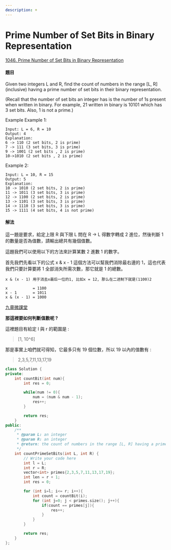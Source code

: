 ```yaml
---
description: +
---
```


# Prime Number of Set Bits in Binary Representation

[1046. Prime Number of Set Bits in Binary Representation](https://www.lintcode.com/problem/prime-number-of-set-bits-in-binary-representation/?_from=ladder&&fromId=15)

#### 題目

Given two integers L and R, find the count of numbers in the range \[L, R\] \(inclusive\) having a prime number of set bits in their binary representation.

\(Recall that the number of set bits an integer has is the number of 1s present when written in binary. For example, 21 written in binary is 10101 which has 3 set bits. Also, 1 is not a prime.\)

Example Example 1:

```text
Input: L = 6, R = 10
Output: 4
Explanation:
6 -> 110 (2 set bits, 2 is prime)
7 -> 111 (3 set bits, 3 is prime)
9 -> 1001 (2 set bits , 2 is prime)
10->1010 (2 set bits , 2 is prime)
```

Example 2:

```text
Input: L = 10, R = 15
Output: 5
Explanation:
10 -> 1010 (2 set bits, 2 is prime)
11 -> 1011 (3 set bits, 3 is prime)
12 -> 1100 (2 set bits, 2 is prime)
13 -> 1101 (3 set bits, 3 is prime)
14 -> 1110 (3 set bits, 3 is prime)
15 -> 1111 (4 set bits, 4 is not prime)
```

#### 解法

這一題是要求，給定上限 R 與下限 L 問在 R -&gt; L 得數字轉成 2 進位，然後判斷 1 的數量是否為值數，請輸出總共有幾個值數。

這題我們可以使用以下的方法來計算某數 2 進數 1 的數字。

首先我們先看以下的公式 x & x - 1 這個方法可以幫我們消除最右邊的 1，這也代表我們只要計算要將 1 全部消失所需次數，那它就是 1 的總數。

```text
x & (x - 1) 用于消去x最后一位的1, 比如x = 12, 那么在二进制下就是(1100)2

x           = 1100
x - 1       = 1011
x & (x - 1) = 1000
```

[九章微課堂](https://www.jiuzhang.com/tutorial/bit-manipulation/82)

**那這裡要如何判斷值數呢 ?**

這裡題目有給定 l 與 r 的範圍是 :

> \[1, 10^6\]

那是事實上咱們就可得知，它最多只有 19 個位數，所以 19 以內的值數有 :

> 2,3,5,7,11,13,17,19

```cpp
class Solution {
private:
    int countBit(int num){
        int res = 0;

        while(num != 0){
            num = (num & num - 1);
            res++;
        }

        return res;
    }
public:
    /**
     * @param L: an integer
     * @param R: an integer
     * @return: the count of numbers in the range [L, R] having a prime number of set bits in their binary representation
     */
    int countPrimeSetBits(int L, int R) {
        // Write your code here
        int l = L;
        int r = R;
        vector<int> primes{2,3,5,7,11,13,17,19};
        int len = r + 1;
        int res = 0; 

        for (int i=l; i<= r; i++){
            int count = countBit(i);
            for (int j=0; j < primes.size(); j++){
                if(count == primes[j]){
                    res++;
                }
            }
        }

        return res; 
    }
};
```

